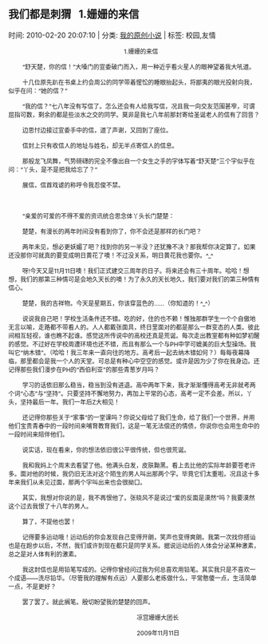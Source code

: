 
<h2>我们都是刺猬   1.姗姗的来信</h2>

<span class="time SG_txtc">时间: 2010-02-20 20:07:10 | 分类: [我的原创小说](./BlogClass_我的原创小说.md) | 标签: 校园,友情</span>
<!--
<table>
    <tbody>
        <tr>
            <td>时间: 2010-02-20 20:07:10</td>
            <td>分类: [我的原创小说](./BlogClass_我的原创小说.md) </td>
            <td> 标签: 校园,友情 </td>
        </tr>
    </tbody>
</table>
-->
<div class="articalContent" id="sina_keyword_ad_area2">
<p align="center" style="TexT-inDenT: 2em"><font style="FonT-siZe: 12px">1.姗姗的来信</font></p>
<p style="TexT-inDenT: 2em"><font style="FonT-siZe: 12px">“舒天楚，你的信！”大嗓门的宣委破门而入，用一种近乎看火星人的眼神望着我大吼道。</font></p>
<p style="TexT-inDenT: 2em"><font style="FonT-siZe: 12px">十几位原先趴在书桌上约会周公的同学带着惺忪的睡眼抬起头，将鄙夷的眼光投射向我，似乎在问：“她的信？”</font></p>
<p style="TexT-inDenT: 2em"><font style="FonT-siZe: 12px">“我的信？”七八年没有写信了。怎么还会有人给我写信，况且我一向交友范围甚窄，可谓屈指可数，剩余的都是些淡水之交的同学。莫非是我七八年前那封寄给圣诞老人的信有了回音？</font></p>
<p style="TexT-inDenT: 2em"><font style="FonT-siZe: 12px">边思忖边接过宣委手中的信，道了声谢，又回到了座位。</font></p>
<p style="TexT-inDenT: 2em"><font style="FonT-siZe: 12px">信封上只有收信人的地址与姓名，却无半点寄信人的信息。</font></p>
<p style="TexT-inDenT: 2em"><font style="FonT-siZe: 12px">那般龙飞凤舞，气势磅礴的完全不像出自一个女生之手的字体写着“舒天楚”三个字似乎在问：“丫头，是不是把我给忘了？”</font></p>
<p style="TexT-inDenT: 2em"><font style="FonT-siZe: 12px">展信，信首戏谑的称呼令我忍俊不禁。</font></p>
<p style="TexT-inDenT: 2em"> <wbr/></p>
<p style="TexT-inDenT: 2em"><font style="FonT-siZe: 12px">“亲爱的可爱的不得不爱的资讯统合思念体丫头长门楚楚：</font></p>
<p style="TexT-inDenT: 2em"><font style="FonT-siZe: 12px">楚楚，有漫长的两年时间没有看到你了，你不会还是那样的长门吧？</font></p>
<p style="TexT-inDenT: 2em"><font style="FonT-siZe: 12px">两年未见，想必更妖媚了吧？找到你的另一半没？还犹豫不决？那我帮你决定算了。如果还没那你可就真的要变成明日黄花了噢！不过没关系，明日黄花我也要你。^_^</font></p>
<p style="TexT-inDenT: 2em"><font style="FonT-siZe: 12px">呀!今天又是11月11日噢！我们正式建交三周年的日子。将来还会有三十周年。哈哈！想想，我们的那第三种情可是会地久天长的噢！为了永久的天长地久，我们要对我们的第三种情有信心。</font></p>
<p style="TexT-inDenT: 2em"><font style="FonT-siZe: 12px">楚楚，我的吉祥物。今天是星期五，你该穿蓝色的……（你知道的！^_^）</font></p>
<p style="TexT-inDenT: 2em"><font style="FonT-siZe: 12px">说说我自己吧！学校生活条件还不错。吃的好，住的也不赖！惟独那群学生一个个自傲地无言以喻，走路都不带看人的。人人都戴张面具，终日里面对的都是那么一群变态的人类。彼此间相互轻视，谁也瞧不起谁。感觉这所传说中的高校还真是荒诞。每次走出教室都有种如梦初醒的感觉。不过好在学校周遭环境也还不错，而且有那么一个与PH中学可媲美的巨大型操场。我叫它“纳木错”。（哈哈！我三年来一直向往的地方。高考后一起去纳木错如何？）每每夜幕降临，那里都会是我一个人的天堂。可总是有种心中空空的感觉。或许是因为少了你在我身边。还记得那些我们漫步在PH的“西伯利亚”的那些青葱岁月吗？</font></p>
<p style="TexT-inDenT: 2em"><font style="FonT-siZe: 12px">学习的话依旧那么稳当，稳当到没有进退。高中两年下来，我才渐渐懂得高考无非就考两个词“心态”与“坚持”。只要坚持不懈地努力，再加上平常的心态，高考一定不会差。所以，丫头，坚持最后一年。我们一年后Z大相见！</font></p>
<p style="TexT-inDenT: 2em"><font style="FonT-siZe: 12px">还记得你那些关于“家事”的一堂课吗？你说父母给了我们生命，给了我们一个世界，并用他们宝贵青春中的一段时间来哺育教育我们，这是一笔无法偿还的情债，你说你也会用生命中的一段时间来陪伴他们。</font></p>
<p style="TexT-inDenT: 2em"><font style="FonT-siZe: 12px">说实话，现在看来，你的想法依旧很公平很传统，但也很荒诞。</font></p>
<p style="TexT-inDenT: 2em"><font style="FonT-siZe: 12px">我和我妈上个周末去看望了他。他满头白发，皮肤黝黑。看上去比他的实际年龄要苍老许多。面对他的时候，我仍旧无法对这个陌生的男人叫出那两个字。毕竟它们太重啦。况且这十多年来我们从未见过面，那两个字叫出来也会很拗口。</font></p>
<p style="TexT-inDenT: 2em"><font style="FonT-siZe: 12px">其实，我想对你说的是，我不再恨他了。张晓风不是说过“爱的反面是漠然”吗？我要漠然这个过去我恨了十八年的男人。</font></p>
<p style="TexT-inDenT: 2em"><font style="FonT-siZe: 12px">算了，不提他也罢！</font></p>
<p style="TexT-inDenT: 2em"><font style="FonT-siZe: 12px">记得要多运动哦！运动后的你会发现自己变得开朗，笑声也变得爽朗。我第一次找你搭讪也是在跑步以后，不然，我们或许到现在都只是同学关系。据说运动后的人体会分泌某种激素，总之是对人体有利的激素。</font></p>
<p style="TexT-inDenT: 2em"><font style="FonT-siZe: 12px">我这封信也是用铅笔写成的。记得你曾经问过我为何总喜欢用铅笔。其实我只是不喜欢一个成语——洗尽铅华。（尽管我的理解有点远）人要那么老练做什么，平常憨傻一点，生活简单一点，不是更好？</font></p>
<p style="TexT-inDenT: 2em"><font style="FonT-siZe: 12px">罢了罢了。就此搁笔。殷切盼望我的楚楚的回声。</font></p>
<p style="TexT-inDenT: 2em"><font style="FonT-siZe: 12px"> <wbr/> <wbr/> <wbr/> <wbr/> <wbr/> <wbr/> <wbr/> <wbr/> <wbr/> <wbr/> <wbr/> <wbr/> <wbr/> <wbr/> <wbr/> <wbr/> <wbr/> <wbr/> <wbr/> <wbr/> <wbr/> <wbr/> <wbr/> <wbr/> <wbr/> <wbr/> <wbr/> <wbr/> <wbr/> <wbr/> <wbr/> <wbr/> <wbr/> <wbr/> <wbr/> <wbr/> <wbr/> <wbr/> <wbr/> <wbr/> <wbr/> <wbr/> <wbr/> <wbr/> <wbr/> <wbr/> <wbr/> <wbr/> <wbr/> <wbr/> <wbr/> <wbr/> <wbr/> <wbr/> <wbr/> <wbr/> <wbr/> <wbr/> <wbr/> <wbr/> <wbr/> <wbr/> <wbr/> <wbr/> <wbr/> <wbr/> <wbr/> <wbr/>
凉宫姗姗大团长</font></p>
<p style="TexT-inDenT: 2em"><font style="FonT-siZe: 12px"> <wbr/> <wbr/> <wbr/> <wbr/> <wbr/> <wbr/> <wbr/> <wbr/> <wbr/> <wbr/> <wbr/> <wbr/> <wbr/> <wbr/> <wbr/> <wbr/> <wbr/> <wbr/> <wbr/> <wbr/> <wbr/> <wbr/> <wbr/> <wbr/> <wbr/> <wbr/> <wbr/> <wbr/> <wbr/> <wbr/> <wbr/> <wbr/> <wbr/> <wbr/> <wbr/> <wbr/> <wbr/> <wbr/> <wbr/> <wbr/> <wbr/> <wbr/> <wbr/> <wbr/> <wbr/> <wbr/> <wbr/> <wbr/> <wbr/> <wbr/> <wbr/> <wbr/> <wbr/> <wbr/> <wbr/> <wbr/> <wbr/> <wbr/> <wbr/> <wbr/> <wbr/> <wbr/> <wbr/> <wbr/> <wbr/> <wbr/> <wbr/> <wbr/>
2009年11月11日</font></p>
</div>
